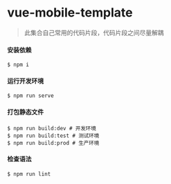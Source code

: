 # vue-mobile-template

> 此集合自己常用的代码片段，代码片段之间尽量解耦

#### 安装依赖
```
$ npm i
```

#### 运行开发环境
```
$ npm run serve
```

#### 打包静态文件
```
$ npm run build:dev # 开发环境
$ npm run build:test # 测试环境
$ npm run build:prod # 生产环境
```

#### 检查语法
```
$ npm run lint
```
